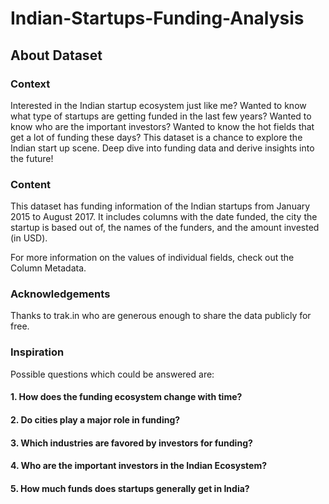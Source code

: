 # Indian-Startups-Funding-Analysis
## About Dataset
### Context
Interested in the Indian startup ecosystem just like me? Wanted to know what type of startups are getting funded in the last few years? Wanted to know who are the important investors? Wanted to know the hot fields that get a lot of funding these days?
This dataset is a chance to explore the Indian start up scene. Deep dive into funding data and derive insights into the future!

### Content
This dataset has funding information of the Indian startups from January 2015 to August 2017. It includes columns with the date funded, the city the startup is based out of, the names of the funders, and the amount invested (in USD).

For more information on the values of individual fields, check out the Column Metadata.

### Acknowledgements
Thanks to trak.in who are generous enough to share the data publicly for free.

### Inspiration
Possible questions which could be answered are:

#### 1. How does the funding ecosystem change with time?
#### 2. Do cities play a major role in funding?
#### 3. Which industries are favored by investors for funding?
#### 4. Who are the important investors in the Indian Ecosystem?
#### 5. How much funds does startups generally get in India?
